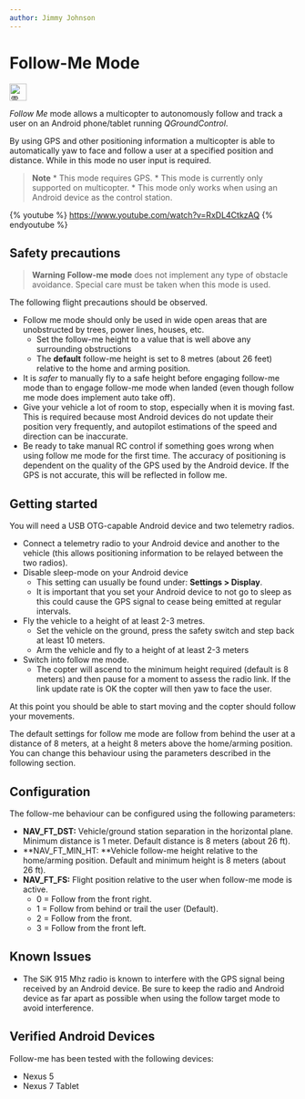 ```yaml
---
author: Jimmy Johnson
---
```

# Follow-Me Mode

[<img src="../../assets/site/position_fixed.svg" title="需要定位修复（例如GPS）" width="30px" />](../getting_started/flight_modes.md#key_position_fixed)

*Follow Me* mode allows a multicopter to autonomously follow and track a user on an Android phone/tablet running *QGroundControl*.

By using GPS and other positioning information a multicopter is able to automatically yaw to face and follow a user at a specified position and distance. While in this mode no user input is required.

> **Note** * This mode requires GPS. * This mode is currently only supported on multicopter. * This mode only works when using an Android device as the control station.

{% youtube %} https://www.youtube.com/watch?v=RxDL4CtkzAQ {% endyoutube %}

<!-- Updated to Follow me 1.4 -->

## Safety precautions

> **Warning** **Follow-me mode** does not implement any type of obstacle avoidance. Special care must be taken when this mode is used.

The following flight precautions should be observed.

- Follow me mode should only be used in wide open areas that are unobstructed by trees, power lines, houses, etc. 
    - Set the follow-me height to a value that is well above any surrounding obstructions
    - The **default** follow-me height is set to 8 metres (about 26 feet) relative to the home and arming position.
- It is *safer* to manually fly to a safe height before engaging follow-me mode than to engage follow-me mode when landed (even though follow me mode does implement auto take off).
- Give your vehicle a lot of room to stop, especially when it is moving fast. This is required because most Android devices do not update their position very frequently, and autopilot estimations of the speed and direction can be inaccurate.
- Be ready to take manual RC control if something goes wrong when using follow me mode for the first time. The accuracy of positioning is dependent on the quality of the GPS used by the Android device. If the GPS is not accurate, this will be reflected in follow me.

## Getting started

You will need a USB OTG-capable Android device and two telemetry radios.

- Connect a telemetry radio to your Android device and another to the vehicle (this allows positioning information to be relayed between the two radios).
- Disable sleep-mode on your Android device 
    - This setting can usually be found under: **Settings \> Display**.
    - It is important that you set your Android device to not go to sleep as this could cause the GPS signal to cease being emitted at regular intervals.
- Fly the vehicle to a height of at least 2-3 metres. 
    - Set the vehicle on the ground, press the safety switch and step back at least 10 meters.
    - Arm the vehicle and fly to a height of at least 2-3 meters
- Switch into follow me mode. 
    - The copter will ascend to the minimum height required (default is 8 meters) and then pause for a moment to assess the radio link. If the link update rate is OK the copter will then yaw to face the user.

At this point you should be able to start moving and the copter should follow your movements.

The default settings for follow me mode are follow from behind the user at a distance of 8 meters, at a height 8 meters above the home/arming position. You can change this behaviour using the parameters described in the following section.

## Configuration

The follow-me behaviour can be configured using the following parameters:

- **NAV_FT_DST:** Vehicle/ground station separation in the horizontal plane. Minimum distance is 1 meter. Default distance is 8 meters (about 26 ft).
- **NAV_FT_MIN_HT: **Vehicle follow-me height relative to the home/arming position. Default and minimum height is 8 meters (about 26 ft).
- **NAV_FT_FS:** Flight position relative to the user when follow-me mode is active. 
    - 0 = Follow from the front right.
    - 1 = Follow from behind or trail the user (Default).
    - 2 = Follow from the front.
    - 3 = Follow from the front left.

## Known Issues

- The SiK 915 Mhz radio is known to interfere with the GPS signal being received by an Android device. Be sure to keep the radio and Android device as far apart as possible when using the follow target mode to avoid interference.

## Verified Android Devices

Follow-me has been tested with the following devices:

- Nexus 5
- Nexus 7 Tablet